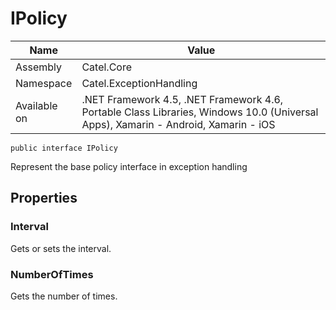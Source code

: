 

# IPolicy

Name|Value
---|---
Assembly|Catel.Core
Namespace|Catel.ExceptionHandling
Available on|.NET Framework 4.5, .NET Framework 4.6, Portable Class Libraries, Windows 10.0 (Universal Apps), Xamarin - Android, Xamarin - iOS

```
public interface IPolicy
```

Represent the base policy interface in exception handling



## Properties

### Interval

Gets or sets the interval.



### NumberOfTimes

Gets the number of times.



